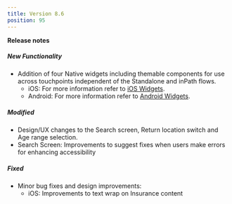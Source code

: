 ```yaml
---
title: Version 8.6
position: 95
---
```


**Release notes**

##### New Functionality
* Addition of four Native widgets including themable components for use across touchpoints independent of the Standalone and inPath flows. 
  * iOS: For more information refer to <a href="https://cartrawler.github.io/#section_ioswidget">iOS Widgets</a>.
  * Android: For more information refer to <a href="https://cartrawler.github.io/#s#section_androidwidget">Android Widgets</a>.

##### Modified
* Design/UX changes to the Search screen, Return location switch and Age range selection.
* Search Screen: Improvements to suggest fixes when users make errors for enhancing accessibility

##### Fixed
* Minor bug fixes and design improvements: 
  * iOS: Improvements to text wrap on Insurance content
